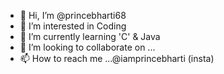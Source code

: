 - 👋 Hi, I’m @princebharti68
- 👀 I’m interested in Coding 
- 🌱 I’m currently learning 'C' & Java
- 💞️ I’m looking to collaborate on ...
- 📫 How to reach me ...@iamprincebharti (insta)

<!---
princebharti68/princebharti68 is a ✨ special ✨ repository because its `README.md` (this file) appears on your GitHub profile.
You can click the Preview link to take a look at your changes.
--->
